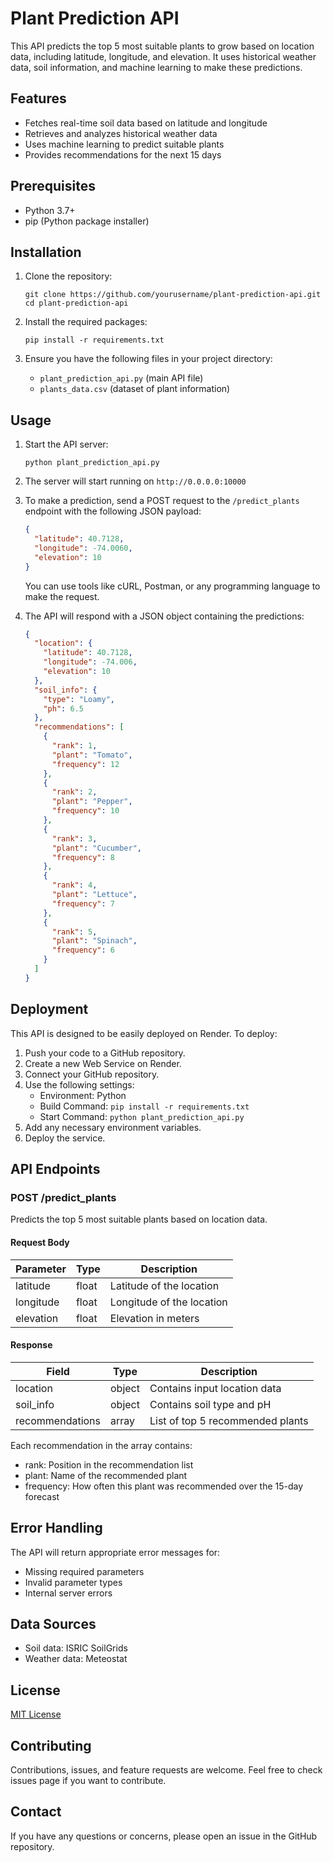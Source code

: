 # Plant Prediction API

This API predicts the top 5 most suitable plants to grow based on location data, including latitude, longitude, and elevation. It uses historical weather data, soil information, and machine learning to make these predictions.

## Features

- Fetches real-time soil data based on latitude and longitude
- Retrieves and analyzes historical weather data
- Uses machine learning to predict suitable plants
- Provides recommendations for the next 15 days

## Prerequisites

- Python 3.7+
- pip (Python package installer)

## Installation

1. Clone the repository:
   ```
   git clone https://github.com/yourusername/plant-prediction-api.git
   cd plant-prediction-api
   ```

2. Install the required packages:
   ```
   pip install -r requirements.txt
   ```

3. Ensure you have the following files in your project directory:
   - `plant_prediction_api.py` (main API file)
   - `plants_data.csv` (dataset of plant information)

## Usage

1. Start the API server:
   ```
   python plant_prediction_api.py
   ```

2. The server will start running on `http://0.0.0.0:10000`

3. To make a prediction, send a POST request to the `/predict_plants` endpoint with the following JSON payload:

   ```json
   {
     "latitude": 40.7128,
     "longitude": -74.0060,
     "elevation": 10
   }
   ```

   You can use tools like cURL, Postman, or any programming language to make the request.

4. The API will respond with a JSON object containing the predictions:

   ```json
   {
     "location": {
       "latitude": 40.7128,
       "longitude": -74.006,
       "elevation": 10
     },
     "soil_info": {
       "type": "Loamy",
       "ph": 6.5
     },
     "recommendations": [
       {
         "rank": 1,
         "plant": "Tomato",
         "frequency": 12
       },
       {
         "rank": 2,
         "plant": "Pepper",
         "frequency": 10
       },
       {
         "rank": 3,
         "plant": "Cucumber",
         "frequency": 8
       },
       {
         "rank": 4,
         "plant": "Lettuce",
         "frequency": 7
       },
       {
         "rank": 5,
         "plant": "Spinach",
         "frequency": 6
       }
     ]
   }
   ```

## Deployment

This API is designed to be easily deployed on Render. To deploy:

1. Push your code to a GitHub repository.
2. Create a new Web Service on Render.
3. Connect your GitHub repository.
4. Use the following settings:
   - Environment: Python
   - Build Command: `pip install -r requirements.txt`
   - Start Command: `python plant_prediction_api.py`
5. Add any necessary environment variables.
6. Deploy the service.

## API Endpoints

### POST /predict_plants

Predicts the top 5 most suitable plants based on location data.

#### Request Body

| Parameter | Type   | Description                    |
|-----------|--------|--------------------------------|
| latitude  | float  | Latitude of the location       |
| longitude | float  | Longitude of the location      |
| elevation | float  | Elevation in meters            |

#### Response

| Field            | Type   | Description                               |
|------------------|--------|-------------------------------------------|
| location         | object | Contains input location data              |
| soil_info        | object | Contains soil type and pH                 |
| recommendations  | array  | List of top 5 recommended plants          |

Each recommendation in the array contains:
- rank: Position in the recommendation list
- plant: Name of the recommended plant
- frequency: How often this plant was recommended over the 15-day forecast

## Error Handling

The API will return appropriate error messages for:
- Missing required parameters
- Invalid parameter types
- Internal server errors

## Data Sources

- Soil data: ISRIC SoilGrids
- Weather data: Meteostat

## License

[MIT License](https://opensource.org/licenses/MIT)

## Contributing

Contributions, issues, and feature requests are welcome. Feel free to check issues page if you want to contribute.

## Contact

If you have any questions or concerns, please open an issue in the GitHub repository.
